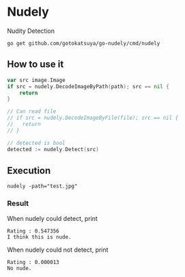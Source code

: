 # Nudely
Nudity Detection

```
go get github.com/gotokatsuya/go-nudely/cmd/nudely
```

## How to use it

```go
var src image.Image
if src = nudely.DecodeImageByPath(path); src == nil {
	return
}

// Can read file
// if src = nudely.DecodeImageByFile(file); src == nil {
//   return
// }

// detected is bool
detected := nudely.Detect(src)
```

## Execution
```
nudely -path="test.jpg"
```

### Result

When nudely could detect, print
```
Rating : 0.547356
I think this is nude.
```
When nudely could not detect, print
```
Rating : 0.000013
No nude.
```
